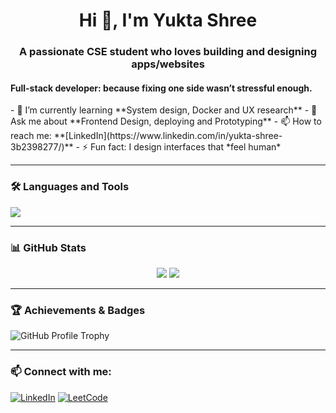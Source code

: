 <h1 align="center">Hi 👋, I'm Yukta Shree</h1>
<h3 align="center">A passionate CSE student who loves building and designing apps/websites</h3>
<h4 align ="centre">Full-stack developer: because fixing one side wasn’t stressful enough.</h4>
- 🌱 I’m currently learning **System design, Docker and UX research**
- 💬 Ask me about **Frontend Design, deploying and Prototyping**
- 📫 How to reach me: **[LinkedIn](https://www.linkedin.com/in/yukta-shree-3b2398277/)**
- ⚡ Fun fact: I design interfaces that *feel human*

---

### 🛠️ Languages and Tools
<p align="left">
  <img src="https://skillicons.dev/icons?i=figma,react,tailwind,html,css,js,nodejs,express,mongodb,nextjs,PHP,Javascript" />
</p>

---

### 📊 GitHub Stats
<p align="center">
  <img src="https://github-readme-stats.vercel.app/api?username=Yukta233&show_icons=true&theme=tokyonight" />
  <img src="https://github-readme-stats.vercel.app/api/top-langs/?username=Yukta233&layout=compact&theme=tokyonight" />
</p>

---

### 🏆 Achievements & Badges
![GitHub Profile Trophy](https://github-profile-trophy.vercel.app/?username=Yukta233&theme=tokyonight&margin-w=15)

---

### 📫 Connect with me:
[![LinkedIn](https://img.shields.io/badge/LinkedIn-blue?style=for-the-badge&logo=linkedin)](https://www.linkedin.com/in/yourusername/)
[![LeetCode](https://img.shields.io/badge/LeetCode-orange?style=for-the-badge&logo=leetcode)](https://leetcode.com/yourusername/)

